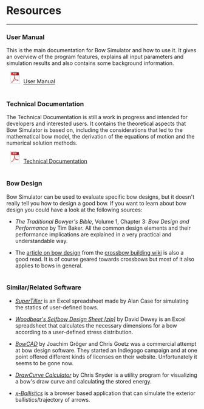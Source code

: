 # Resources

---

### User Manual

This is the main documentation for Bow Simulator and how to use it. It gives an overview of the program features, explains all input parameters and simulation results and also contains some background information.

<img src="../images/icon_pdf.png" style="width: 25px; margin: 0px 10px 0px 10px">[User Manual](files/user-manual.pdf)
<br><br>

### Technical Documentation

The Technical Documentation is still a work in progress and intended for developers and interested users.
It contains the theoretical aspects that Bow Simulator is based on, including the considerations that led to the mathematical bow model,
the derivation of the equations of motion and the numerical solution methods.

<img src="../images/icon_pdf.png" style="width: 25px; margin: 0px 10px 0px 10px">[Technical Documentation](files/technical-documentation.pdf)
<br><br>

### Bow Design

Bow Simulator can be used to evaluate specific bow designs, but it doesn't really tell you how to design a good bow.
If you want to learn about bow design you could have a look at the following sources:

* *The Traditional Bowyer's Bible*, Volume 1, Chapter 3: *Bow Design and Performance* by Tim Baker.
All the common design elements and their performance implications are explained in a very practical and understandable way.

* The [article on bow design](http://crossbow.wikia.com/wiki/Bow_design) from the [crossbow building wiki](http://crossbow.wikia.com/wiki/Crossbow_Building_Wiki) is also a good read.
It is of course geared towards crossbows but most of it also applies to bows in general.
<br><br>

### Similar/Related Software

* [*SuperTiller*](http://www.buildyourownbow.com/build-alongs/how-to-use-supertiller-build-along/) is an Excel spreadsheet made by Alan Case for simulating the statics of user-defined bows.

* [*Woodbear's Selfbow Design Sheet [zip]*](files/woodbears-selfbow-design-sheet.zip) by David Dewey is an Excel spreadsheet that calculates the necessary dimensions for a bow according to a user-defined stress distribution.

* [*BowCAD*](https://www.indiegogo.com/projects/bowcad#/) by Joachim Gröger and Chris Goetz was a commercial attempt at bow design software. They started an Indiegogo campaign and at one point offered different kinds of licenses on their website. Unfortunately it seems to be gone now.

* [*DrawCurve Calculator*](http://www-personal.umich.edu/~cdsnyder/drawcurve/) by Chris Snyder is a utility program for visualizing a bow's draw curve and calculating the stored energy.

* [*x-Ballistics*](http://www.x-ballistics.eu/cms/home/) is a browser based application that can simulate the exterior ballistics/trajectory of arrows.

<!--
### Physics of Bow and Arrow

**Archery Physics**

* *Determining the Stiffness Properties of Bowstring Materials* by Stefan Pfeifer [(PFD)]()

* *A method for static dimensioning of bows* by Stefan Pfeifer [(PDF)]()
-->
